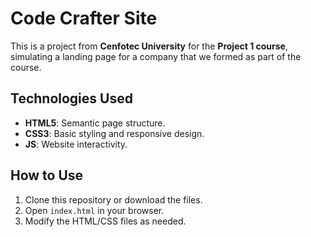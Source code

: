 # Code Crafter Site

This is a project from **Cenfotec University** for the **Project 1 course**, simulating a landing page for a company that we formed as part of the course.

## Technologies Used  
- **HTML5**: Semantic page structure.  
- **CSS3**: Basic styling and responsive design.  
- **JS**: Website interactivity.  

## How to Use  
1. Clone this repository or download the files.  
2. Open `index.html` in your browser.  
3. Modify the HTML/CSS files as needed.
